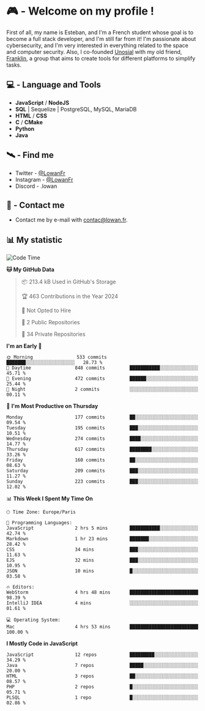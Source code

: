 # 🎮 - Welcome on my profile !
First of all, my name is Esteban, and I'm a French student whose goal is to become a full stack developer, and I'm still far from it!
I'm passionate about cybersecurity, and I'm very interested in everything related to the space and computer security.
Also, I co-founded [Unosial](https://github.com/Unosial) with my old friend, [Franklin](https://github.com/AbaFranklin/), a group that aims to create tools for different platforms to simplify tasks. 



## 💻 - Language and Tools
- **JavaScript** / **NodeJS**
- **SQL** | Sequelize | PostgreSQL, MySQL, MariaDB
- **HTML** / **CSS**
- **C** / **CMake**
- **Python**
- **Java**

## 🛰️ - Find me

 - Twitter - [@LowanFr](https://twitter.com/LowanFr/)
 - Instagram - [@LowanFr](https://instagram.com/LowanFr)
 - Discord -  .lowan
 
## 📡 - Contact me
 - Contact me by e-mail with [contac@lowan.fr](mailto:contact@lowan.fr).

## 📊 My statistic
<!--START_SECTION:waka-->
![Code Time](http://img.shields.io/badge/Code%20Time-998%20hrs%2059%20mins-blue)

**🐱 My GitHub Data** 

> 📦 213.4 kB Used in GitHub's Storage 
 > 
> 🏆 463 Contributions in the Year 2024
 > 
> 🚫 Not Opted to Hire
 > 
> 📜 2 Public Repositories 
 > 
> 🔑 34 Private Repositories 
 > 
**I'm an Early 🐤** 

```text
🌞 Morning                533 commits         ███████░░░░░░░░░░░░░░░░░░   28.73 % 
🌆 Daytime                848 commits         ███████████░░░░░░░░░░░░░░   45.71 % 
🌃 Evening                472 commits         ██████░░░░░░░░░░░░░░░░░░░   25.44 % 
🌙 Night                  2 commits           ░░░░░░░░░░░░░░░░░░░░░░░░░   00.11 % 
```
📅 **I'm Most Productive on Thursday** 

```text
Monday                   177 commits         ██░░░░░░░░░░░░░░░░░░░░░░░   09.54 % 
Tuesday                  195 commits         ███░░░░░░░░░░░░░░░░░░░░░░   10.51 % 
Wednesday                274 commits         ████░░░░░░░░░░░░░░░░░░░░░   14.77 % 
Thursday                 617 commits         ████████░░░░░░░░░░░░░░░░░   33.26 % 
Friday                   160 commits         ██░░░░░░░░░░░░░░░░░░░░░░░   08.63 % 
Saturday                 209 commits         ███░░░░░░░░░░░░░░░░░░░░░░   11.27 % 
Sunday                   223 commits         ███░░░░░░░░░░░░░░░░░░░░░░   12.02 % 
```


📊 **This Week I Spent My Time On** 

```text
🕑︎ Time Zone: Europe/Paris

💬 Programming Languages: 
JavaScript               2 hrs 5 mins        ███████████░░░░░░░░░░░░░░   42.74 % 
Markdown                 1 hr 23 mins        ███████░░░░░░░░░░░░░░░░░░   28.42 % 
CSS                      34 mins             ███░░░░░░░░░░░░░░░░░░░░░░   11.63 % 
EJS                      32 mins             ███░░░░░░░░░░░░░░░░░░░░░░   10.95 % 
JSON                     10 mins             █░░░░░░░░░░░░░░░░░░░░░░░░   03.58 % 

🔥 Editors: 
WebStorm                 4 hrs 48 mins       █████████████████████████   98.39 % 
IntelliJ IDEA            4 mins              ░░░░░░░░░░░░░░░░░░░░░░░░░   01.61 % 

💻 Operating System: 
Mac                      4 hrs 53 mins       █████████████████████████   100.00 % 
```

**I Mostly Code in JavaScript** 

```text
JavaScript               12 repos            █████████░░░░░░░░░░░░░░░░   34.29 % 
Java                     7 repos             █████░░░░░░░░░░░░░░░░░░░░   20.00 % 
HTML                     3 repos             ██░░░░░░░░░░░░░░░░░░░░░░░   08.57 % 
PHP                      2 repos             █░░░░░░░░░░░░░░░░░░░░░░░░   05.71 % 
PLSQL                    1 repo              █░░░░░░░░░░░░░░░░░░░░░░░░   02.86 % 
```




<!--END_SECTION:waka-->
